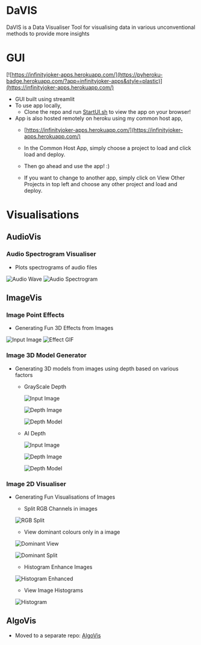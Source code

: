 # DaVIS
 DaVIS is a Data Visualiser Tool for visualising data in various unconventional methods to provide more insights

# GUI
[![https://infinityjoker-apps.herokuapp.com/](https://pyheroku-badge.herokuapp.com/?app=infinityjoker-apps&style=plastic)](https://infinityjoker-apps.herokuapp.com/)

 - GUI built using streamlit
 - To use app locally,
    - Clone the repo and run [StartUI.sh](StartUI.sh) to view the app on your browser!
 - App is also hosted remotely on heroku using my common host app,
    - [https://infinityjoker-apps.herokuapp.com/](https://infinityjoker-apps.herokuapp.com/)

    - In the Common Host App, simply choose a project to load and click load and deploy.

    - Then go ahead and use the app! :)

    - If you want to change to another app, simply click on View Other Projects in top left and choose any other project and load and deploy.

# Visualisations
## AudioVis
### Audio Spectrogram Visualiser
   - Plots spectrograms of audio files
   
   ![Audio Wave](AudioVis/GeneratedVisualisations/AudioSpectrogram_AudioWave.png)
   ![Audio Spectrogram](AudioVis/GeneratedVisualisations/AudioSpectrogram_Spectrogram.png)
   
## ImageVis
### Image Point Effects
   - Generating Fun 3D Effects from Images
   
   ![Input Image](ImageVis/GeneratedVisualisations/Pika.jpg)
   ![Effect GIF](ImageVis/GeneratedVisualisations/Pika_IPEffect.gif)

### Image 3D Model Generator
   - Generating 3D models from images using depth based on various factors
   
      - GrayScale Depth

         ![Input Image](ImageVis/GeneratedVisualisations/Image3DVis_GrayScaleDepth_InputImage.png)

         ![Depth Image](ImageVis/GeneratedVisualisations/Image3DVis_GrayScaleDepth_DepthImage.png)

         ![Depth Model](ImageVis/GeneratedVisualisations/Image3DVis_GrayScaleDepth_Model.PNG)

      - AI Depth

         ![Input Image](ImageVis/GeneratedVisualisations/Image3DVis_AIDepth_InputImage.PNG)

         ![Depth Image](ImageVis/GeneratedVisualisations/Image3DVis_AIDepth_DepthImage.png)

         ![Depth Model](ImageVis/GeneratedVisualisations/Image3DVis_AIDepth_Model.PNG)

### Image 2D Visualiser
   - Generating Fun Visualisations of Images

      - Split RGB Channels in images
   
      ![RGB Split](ImageVis/GeneratedVisualisations/Image2DVis_RGBChannelSplit.png)

      - View dominant colours only in a image
   
      ![Dominant View](ImageVis/GeneratedVisualisations/Image2DVis_DominantChannel.png)

      ![Dominant Split](ImageVis/GeneratedVisualisations/Image2DVis_RGBDominantChannelSplit.png)

      - Histogram Enhance Images
   
      ![Histogram Enhanced](ImageVis/GeneratedVisualisations/Image2DVis_ImageEnhance.png)

      - View Image Histograms
   
      ![Histogram](ImageVis/GeneratedVisualisations/Image2DVis_ImageHistogram.png)

## AlgoVis

 - Moved to a separate repo: [AlgoVis](https://www.github.com/KausikN/AlgoVis)